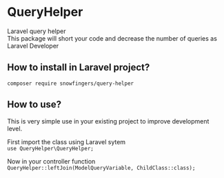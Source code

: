 # QueryHelper
Laravel query helper
<br />
This package will short your code and decrease the number of queries as Laravel Developer

## How to install in Laravel project?
`composer require snowfingers/query-helper`

## How to use?
This is very simple use in your existing project to improve development level.

First import the class using Laravel sytem<br />
`use QueryHelper\QueryHelper;`

Now in your controller function<br />
`QueryHelper::leftJoin(ModelQueryVariable, ChildClass::class);`
